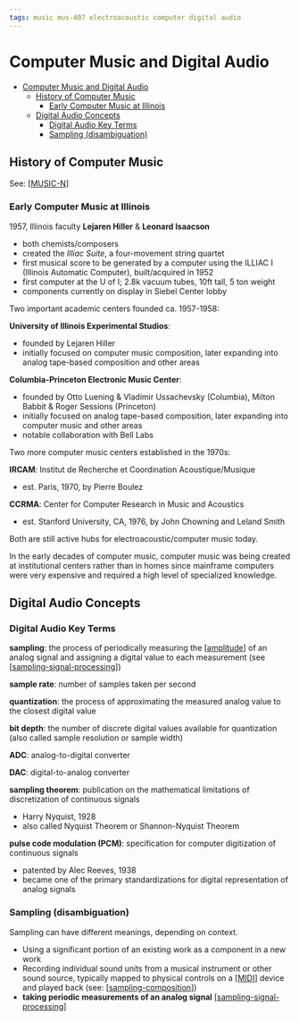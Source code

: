 ```yaml
---
tags: music mus-407 electroacoustic computer digital audio
---
```


# Computer Music and Digital Audio

- [Computer Music and Digital Audio](#computer-music-and-digital-audio)
  - [History of Computer Music](#history-of-computer-music)
    - [Early Computer Music at Illinois](#early-computer-music-at-illinois)
  - [Digital Audio Concepts](#digital-audio-concepts)
    - [Digital Audio Key Terms](#digital-audio-key-terms)
    - [Sampling (disambiguation)](#sampling-disambiguation)

## History of Computer Music

See: [[MUSIC-N]]

### Early Computer Music at Illinois

1957, Illinois faculty **Lejaren Hiller** & **Leonard Isaacson**

- both chemists/composers
- created the _Illiac Suite_, a four-movement string quartet
- first musical score to be generated by a computer using the ILLIAC I (Illinois Automatic Computer), built/acquired in 1952
- first computer at the U of I; 2.8k vacuum tubes, 10ft tall, 5 ton weight
- components currently on display in Siebel Center lobby

Two important academic centers founded ca. 1957-1958:

**University of Illinois Experimental Studios**:

- founded by Lejaren Hiller
- initially focused on computer music composition, later expanding into analog tape-based composition and other areas

**Columbia-Princeton Electronic Music Center**:

- founded by Otto Luening & Vladimir Ussachevsky (Columbia), Milton Babbit & Roger Sessions (Princeton)
- initially focused on analog tape-based composition, later expanding into computer music and other areas
- notable collaboration with Bell Labs

Two more computer music centers established in the 1970s:

**IRCAM**: Institut de Recherche et Coordination Acoustique/Musique

- est. Paris, 1970, by Pierre Boulez

**CCRMA**: Center for Computer Research in Music and Acoustics

- est. Stanford University, CA, 1976, by John Chowning and Leland Smith

Both are still active hubs for electroacoustic/computer music today.

In the early decades of computer music, computer music was being created at institutional centers rather than in homes since mainframe computers were very expensive and required a high level of specialized knowledge.

## Digital Audio Concepts

### Digital Audio Key Terms

**sampling**: the process of periodically measuring the [[amplitude]] of an analog signal and assigning a digital value to each measurement (see [[sampling-signal-processing]])

**sample rate**: number of samples taken per second

**quantization**: the process of approximating the measured analog value to the closest digital value

**bit depth**: the number of discrete digital values available for quantization (also called sample resolution or sample width)

**ADC**: analog-to-digital converter

**DAC**: digital-to-analog converter

**sampling theorem**: publication on the mathematical limitations of discretization of continuous signals

- Harry Nyquist, 1928
- also called Nyquist Theorem or Shannon-Nyquist Theorem

**pulse code modulation (PCM)**: specification for computer digitization of continuous signals

- patented by Alec Reeves, 1938
- became one of the primary standardizations for digital representation of analog signals

### Sampling (disambiguation)

Sampling can have different meanings, depending on context.

- Using a significant portion of an existing work as a component in a new work
- Recording individual sound units from a musical instrument or other sound source, typically mapped to physical controls on a [[MIDI]] device and played back (see: [[sampling-composition]])
- **taking periodic measurements of an analog signal** [[sampling-signal-processing]]

[//begin]: # "Autogenerated link references for markdown compatibility"
[music-n]: music-n "MUSIC-N"
[amplitude]: amplitude "Amplitude"
[sampling-signal-processing]: sampling-signal-processing "Sampling (Signal Processing)"
[midi]: midi "MIDI"
[sampling-composition]: sampling-composition "Sampling (composition)"
[//end]: # "Autogenerated link references"
